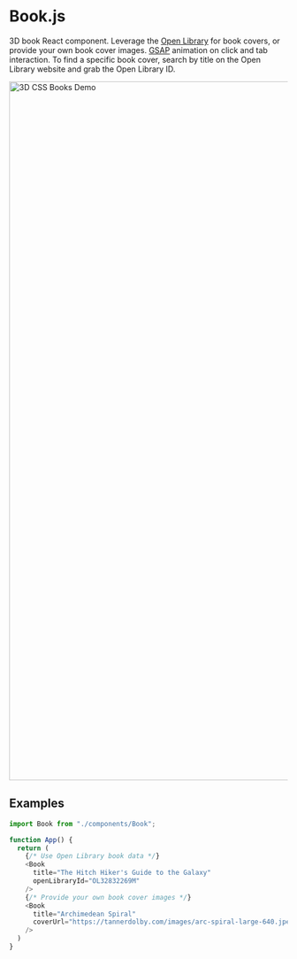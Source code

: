 # Book.js
3D book React component. Leverage the [Open Library](https://openlibrary.org/) for book covers, or provide your own book cover images. [GSAP](https://gsap.com/) animation on click and tab interaction. To find a specific book cover, search by title on the Open Library website and grab the Open Library ID.

<img width="1264" alt="3D CSS Books Demo" src="https://github.com/user-attachments/assets/f3caaaa5-5861-43a1-9923-ab9348cbd6ea">


## Examples
```js
import Book from "./components/Book";

function App() {
  return (
    {/* Use Open Library book data */}
    <Book
      title="The Hitch Hiker's Guide to the Galaxy"
      openLibraryId="OL32832269M"
    />
    {/* Provide your own book cover images */}
    <Book
      title="Archimedean Spiral"
      coverUrl="https://tannerdolby.com/images/arc-spiral-large-640.jpeg"
    />
  )
}
```
